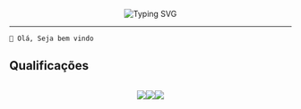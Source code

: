 <p align="center">
<img src="https://readme-typing-svg.herokuapp.com?font=Fira+Code&weight=600&size=42&pause=1000&color=483078&vCenter=true&repeat=false&random=false&width=435&lines=Hello%2C+World!;I+am+Renan+Lira" alt="Typing SVG" />
</p>

------

```
👋 Olá, Seja bem vindo

```

## Qualificações
<p align="center">
<code>
<img src="https://img.shields.io/badge/python-python?style=for-the-badge&logo=python&logoColor=%23fff&color=%233776AB"/><img src="https://img.shields.io/badge/typescript-typescript?style=for-the-badge&logo=tsnode&logoColor=%23fff&color=%233178C6"/><img src="https://img.shields.io/badge/react-react?style=for-the-badge&logo=react&logoColor=%23000&color=%2361dAFB"/>
</code>
</p>
